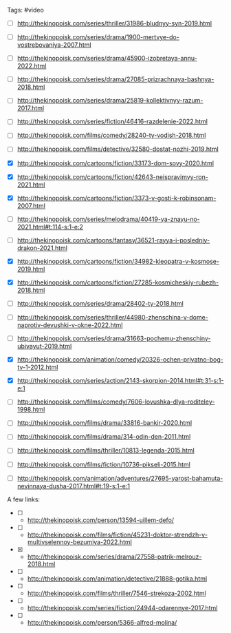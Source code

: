 Tags: #video

- [ ] http://thekinopoisk.com/series/thriller/31986-bludnyy-syn-2019.html
- [ ] http://thekinopoisk.com/series/drama/1900-mertvye-do-vostrebovaniya-2007.html
- [ ] http://thekinopoisk.com/series/drama/45900-izobretaya-annu-2022.html
- [ ] http://thekinopoisk.com/series/drama/27085-prizrachnaya-bashnya-2018.html
- [ ] http://thekinopoisk.com/series/drama/25819-kollektivnyy-razum-2017.html
- [ ] http://thekinopoisk.com/series/fiction/46416-razdelenie-2022.html
- [ ] http://thekinopoisk.com/films/comedy/28240-ty-vodish-2018.html
- [ ] http://thekinopoisk.com/films/detective/32580-dostat-nozhi-2019.html
- [x] http://thekinopoisk.com/cartoons/fiction/33173-dom-sovy-2020.html
- [x] http://thekinopoisk.com/cartoons/fiction/42643-neispravimyy-ron-2021.html
- [x] http://thekinopoisk.com/cartoons/fiction/3373-v-gosti-k-robinsonam-2007.html
- [ ] http://thekinopoisk.com/series/melodrama/40419-ya-znayu-no-2021.html#t:114-s:1-e:2
- [ ] http://thekinopoisk.com/cartoons/fantasy/36521-rayya-i-posledniy-drakon-2021.html
- [x] http://thekinopoisk.com/cartoons/fiction/34982-kleopatra-v-kosmose-2019.html
- [x] http://thekinopoisk.com/cartoons/fiction/27285-kosmicheskiy-rubezh-2018.html
- [ ] http://thekinopoisk.com/series/drama/28402-ty-2018.html
- [ ] http://thekinopoisk.com/series/thriller/44980-zhenschina-v-dome-naprotiv-devushki-v-okne-2022.html
- [ ] http://thekinopoisk.com/series/drama/31663-pochemu-zhenschiny-ubivayut-2019.html
- [x] http://thekinopoisk.com/animation/comedy/20326-ochen-priyatno-bog-tv-1-2012.html
- [x] http://thekinopoisk.com/series/action/2143-skorpion-2014.html#t:31-s:1-e:1
- [ ] http://thekinopoisk.com/films/comedy/7606-lovushka-dlya-roditeley-1998.html
- [ ] http://thekinopoisk.com/films/drama/33816-bankir-2020.html
- [ ] http://thekinopoisk.com/films/drama/314-odin-den-2011.html
- [ ] http://thekinopoisk.com/films/thriller/10813-legenda-2015.html
- [ ] http://thekinopoisk.com/films/fiction/10736-pikseli-2015.html
- [ ] http://thekinopoisk.com/animation/adventures/27695-yarost-bahamuta-nevinnaya-dusha-2017.html#t:19-s:1-e:1


A few links:
- [ ] - http://thekinopoisk.com/person/13594-uillem-defo/
- [ ] - http://thekinopoisk.com/films/fiction/45231-doktor-strendzh-v-multivselennoy-bezumiya-2022.html
- [x] - http://thekinopoisk.com/series/drama/27558-patrik-melrouz-2018.html
- [ ] - http://thekinopoisk.com/animation/detective/21888-gotika.html
- [ ] - http://thekinopoisk.com/films/thriller/7546-strekoza-2002.html
- [ ] - http://thekinopoisk.com/series/fiction/24944-odarennye-2017.html
- [ ] - http://thekinopoisk.com/person/5366-alfred-molina/
